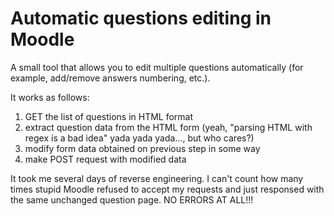# Automatic questions editing in Moodle
A small tool that allows you to edit multiple questions automatically (for example, add/remove answers numbering, etc.).

It works as follows:
1) GET the list of questions in HTML format
2) extract question data from the HTML form (yeah, "parsing HTML with regex is a bad idea" yada yada yada..., but who cares?)
3) modify form data obtained on previous step in some way
4) make POST request with modified data

It took me several days of reverse engineering. I can't count how many times stupid Moodle refused to accept my requests and just responsed with the same unchanged question page. NO ERRORS AT ALL!!!
